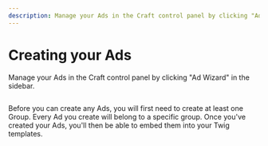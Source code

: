 ```yaml
---
description: Manage your Ads in the Craft control panel by clicking "Ad Wizard" in the sidebar.
---
```


# Creating your Ads

Manage your Ads in the Craft control panel by clicking "Ad Wizard" in the sidebar.

<img :src="$withBase('/images/adwizard-new-ad.png')" class="dropshadow" alt="">

Before you can create any Ads, you will first need to create at least one Group. Every Ad you create will belong to a specific group. Once you've created your Ads, you'll then be able to embed them into your Twig templates.

<img :src="$withBase('/images/adwizard-primary.png')" class="dropshadow" alt="">
